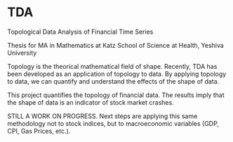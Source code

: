 # TDA
Topological Data Analysis of Financial Time Series

Thesis for MA in Mathematics at Katz School of Science at Health, Yeshiva University

Topology is the theorical mathematical field of shape. Recently, TDA has been developed as an application of topology to data. By applying topology to data, we can quantify and understand the effects of the shape of data.

This project quantifies the topology of financial data. The results imply that the shape of data is an indicator of stock market crashes.

STILL A WORK ON PROGRESS. Next steps are applying this same methodology not to stock indices, but to macroeconomic variables (GDP, CPI, Gas Prices, etc.).
